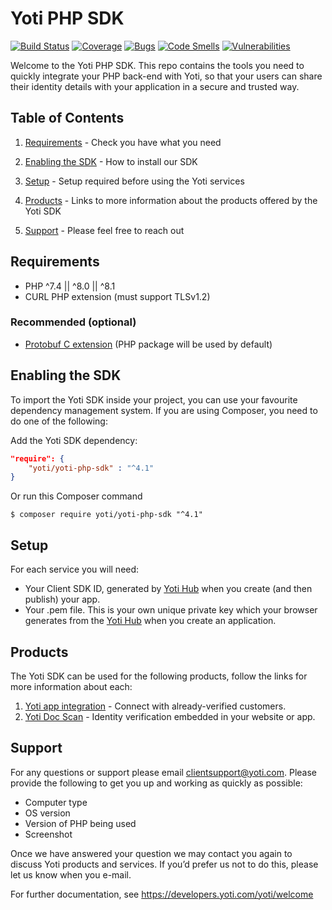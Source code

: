 # Yoti PHP SDK

[![Build Status](https://github.com/getyoti/yoti-php-sdk/workflows/Unit%20Tests/badge.svg?branch=master)](https://github.com/getyoti/yoti-php-sdk/actions)
[![Coverage](https://sonarcloud.io/api/project_badges/measure?project=getyoti%3Aphp&metric=coverage)](https://sonarcloud.io/dashboard?id=getyoti%3Aphp)
[![Bugs](https://sonarcloud.io/api/project_badges/measure?project=getyoti%3Aphp&metric=bugs)](https://sonarcloud.io/dashboard?id=getyoti%3Aphp)
[![Code Smells](https://sonarcloud.io/api/project_badges/measure?project=getyoti%3Aphp&metric=code_smells)](https://sonarcloud.io/dashboard?id=getyoti%3Aphp)
[![Vulnerabilities](https://sonarcloud.io/api/project_badges/measure?project=getyoti%3Aphp&metric=vulnerabilities)](https://sonarcloud.io/dashboard?id=getyoti%3Aphp)

Welcome to the Yoti PHP SDK. This repo contains the tools you need to quickly integrate your PHP back-end with Yoti, so that your users can share their identity details with your application in a secure and trusted way.

## Table of Contents

1) [Requirements](#requirements) -
Check you have what you need

1) [Enabling the SDK](#enabling-the-sdk) -
How to install our SDK

1) [Setup](#setup) -
Setup required before using the Yoti services

1) [Products](#products) -
Links to more information about the products offered by the Yoti SDK

1) [Support](#support) -
Please feel free to reach out

## Requirements

* PHP ^7.4 || ^8.0 || ^8.1
* CURL PHP extension (must support TLSv1.2)

### Recommended (optional)
- [Protobuf C extension](https://github.com/protocolbuffers/protobuf/tree/master/php) (PHP package will be used by default)

## Enabling the SDK

To import the Yoti SDK inside your project, you can use your favourite dependency management system.
If you are using Composer, you need to do one of the following:

Add the Yoti SDK dependency:

```json
"require": {
    "yoti/yoti-php-sdk" : "^4.1"
}
```

Or run this Composer command
```console
$ composer require yoti/yoti-php-sdk "^4.1"
```

## Setup

For each service you will need:

* Your Client SDK ID, generated by [Yoti Hub](https://hub.yoti.com) when you create (and then publish) your app. 
* Your .pem file. This is your own unique private key which your browser generates from the [Yoti Hub](https://hub.yoti.com) when you create an application.

## Products

The Yoti SDK can be used for the following products, follow the links for more information about each:
1) [Yoti app integration](/docs/PROFILE.md) - Connect with already-verified customers.
1) [Yoti Doc Scan](/docs/DOCSCAN.md) - Identity verification embedded in your website or app.

## Support

For any questions or support please email [clientsupport@yoti.com](mailto:clientsupport@yoti.com).
Please provide the following to get you up and working as quickly as possible:

* Computer type
* OS version
* Version of PHP being used
* Screenshot

Once we have answered your question we may contact you again to discuss Yoti products and services. If you’d prefer us not to do this, please let us know when you e-mail.

For further documentation, see <https://developers.yoti.com/yoti/welcome>
